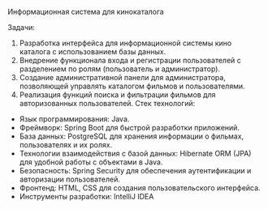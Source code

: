 Информационная система для кинокаталога

Задачи:
1. Разработка интерфейса для информационной системы кино каталога
с использованием базы данных.
2. Внедрение функционала входа и регистрации пользователей с
разделением по ролям (пользователь и администратор).
3. Создание административной панели для администратора,
позволяющей управлять каталогом фильмов и пользователями.
4. Реализация функций поиска и фильтрации фильмов для
авторизованных пользователей.
Стек технологий:
- Язык программирования: Java.
- Фреймворк: Spring Boot для быстрой разработки приложений.
- База данных: PostgreSQL для хранения информации о фильмах,
пользователях и их ролях.
- Технологии взаимодействия с базой данных: Hibernate ORM (JPA) для
удобной работы с объектами в Java.
- Безопасность: Spring Security для обеспечения аутентификации и
авторизации пользователей.
- Фронтенд: HTML, CSS для создания пользовательского интерфейса.
- Инструменты разработки: IntelliJ IDEA 
